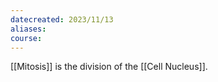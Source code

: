 ```yaml
---
datecreated: 2023/11/13
aliases: 
course:
---
```

[[Mitosis]] is the division of the [[Cell Nucleus]].